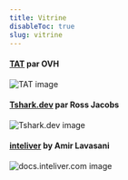 ```yaml
---
title: Vitrine
disableToc: true
slug: vitrine
---
```


#### [TAT](https://ovh.github.io/tat/overview/) par OVH
![TAT image](/images/showcase/tat.png?width=50pc)

#### [Tshark.dev](https://tshark.dev) par Ross Jacobs
![Tshark.dev image](/images/showcase/tshark_dev.png?width=50pc)

#### [inteliver](https://docs.inteliver.com) by Amir Lavasani
![docs.inteliver.com image](/images/showcase/inteliver_docs.png?width=50pc)